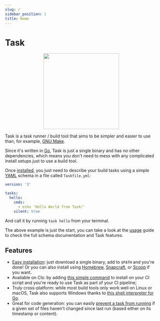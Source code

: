 ```yaml
---
slug: /
sidebar_position: 1
title: Home
---
```


# Task

<div align="center">
  <img id="logo" src="img/logo.svg" height="250px" width="250px" />
</div>

Task is a task runner / build tool that aims to be simpler and easier to use than, for example, [GNU Make][make].

Since it's written in [Go][go], Task is just a single binary and has no other dependencies, which means you don't need to mess with any complicated install setups just to use a build tool.

Once [installed](installation.md), you just need to describe your build tasks using a simple [YAML][yaml] schema in a file called `Taskfile.yml`:

```yaml title="Taskfile.yml"
version: '3'

tasks:
  hello:
    cmds:
      - echo 'Hello World from Task!'
    silent: true
```

And call it by running `task hello` from your terminal.

The above example is just the start, you can take a look at the [usage](/usage) guide to check the full schema documentation and Task features.

## Features

- [Easy installation](installation.md): just download a single binary, add to `$PATH` and you're done! Or you can also install using [Homebrew][homebrew], [Snapcraft][snapcraft], or [Scoop][scoop] if you want.
- Available on CIs: by adding [this simple command](installation.md#install-script) to install on your CI script and you're ready to use Task as part of your CI pipeline;
- Truly cross-platform: while most build tools only work well on Linux or macOS, Task also supports Windows thanks to [this shell interpreter for Go][sh].
- Great for code generation: you can easily [prevent a task from running](/usage#prevent-unnecessary-work) if a given set of files haven't changed since last run (based either on its timestamp or content).

<!-- prettier-ignore-start -->

<!-- prettier-ignore-end -->
[make]: https://www.gnu.org/software/make/
[go]: https://go.dev/
[yaml]: http://yaml.org/
[homebrew]: https://brew.sh/
[snapcraft]: https://snapcraft.io/
[scoop]: https://scoop.sh/
[sh]: https://github.com/mvdan/sh
